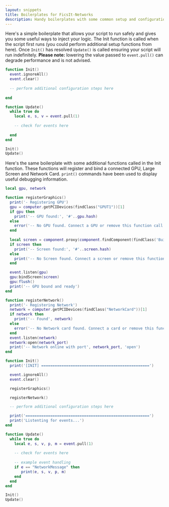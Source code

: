 ```yaml
---
layout: snippets
title: Boilerplates for FicsIt-Networks
description: Handy boilerplates with some common setup and configuration functions to bring your graphics and network cards online
---
```


Here's a simple boilerplate that allows your script to run safely and gives you some useful ways to inject your logic. The Init function is called when the script first runs (you could perform additional setup functions from here). Once `Init()` has resolved `Update()` is called ensuring your script will run indefinitely. **Please note:** lowering the value passed to `event.pull()` can degrade performance and is not advised.

```lua
function Init()
  event.ignoreAll()
  event.clear()
  
  -- perform additional configuration steps here
  
end

function Update()
  while true do
    local e, s, v = event.pull(1)
    
    -- check for events here
   
  end
end

Init()
Update()
```

Here's the same boilerplate with some additional functions called in the Init function. These functions will register and bind a connected GPU, Large Screen and Network Card. `print()` commands have been used to display useful debugging information.

```lua
local gpu, network

function registerGraphics()
  print('- Registering GPU')
  gpu = computer.getPCIDevices(findClass("GPUT1"))[1]
  if gpu then 
    print('-- GPU found:', '#'..gpu.hash)
  else
    error('-- No GPU found. Connect a GPU or remove this function call.')
  end
  
  local screen = component.proxy(component.findComponent(findClass('Build_Screen_C')))[1]
  if screen then
    print('-- Screen found:', '#'..screen.hash)
  else
    print('-- No Screen found. Connect a screen or remove this function call')
  end

  event.listen(gpu)  
  gpu:bindScreen(screen)  
  gpu:flush()
  print('-- GPU bound and ready')
end

function registerNetwork()
  print('- Registering Network')
  network = computer.getPCIDevices(findClass("NetworkCard"))[1]
  if network then 
    print('-- Found', network)
  else
    error('-- No Network card found. Connect a card or remove this function call.')
  end
  event.listen(network)
  network:open(network_port)
  print('-- Network online with port', network_port, 'open')
end

function Init()
  print('[INIT] ================================================')

  event.ignoreAll()
  event.clear()

  registerGraphics()

  registerNetwork()

  -- perform additional configuration steps here

  print('=======================================================')
  print('Listenting for events...')
end

function Update()
  while true do
    local e, s, v, p, m = event.pull(1)
    
    -- check for events here   
    
    -- example event handling
    if e == "NetworkMessage" then
       print(e, s, v, p, m)
    end
  end
end

Init()
Update()
```
